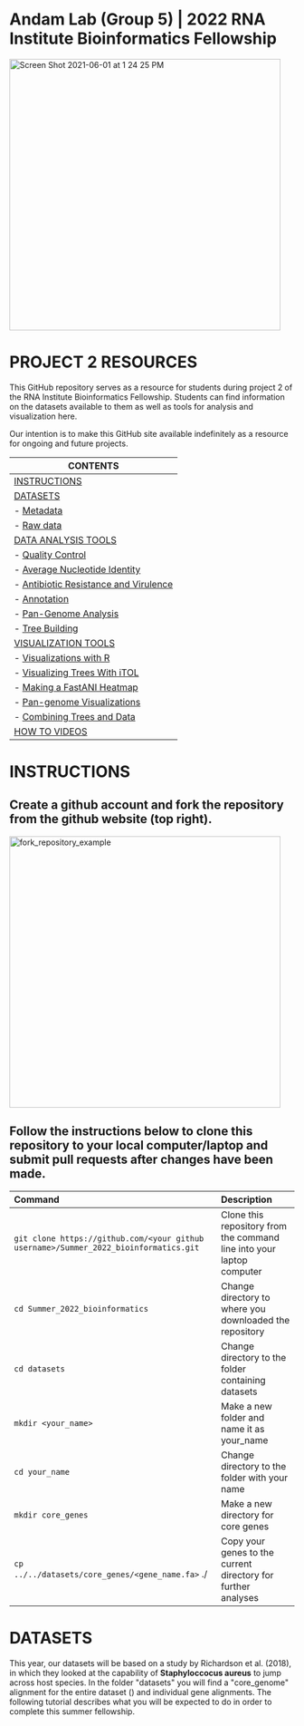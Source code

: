 # Andam Lab (Group 5) | 2022 RNA Institute Bioinformatics Fellowship
<img width="479" alt="Screen Shot 2021-06-01 at 1 24 25 PM" src="https://user-images.githubusercontent.com/43999021/120365648-b5958200-c2dc-11eb-8646-2845387692f8.png">

# PROJECT 2 RESOURCES

This GitHub repository serves as a resource for students during project 2 of the RNA Institute Bioinformatics Fellowship. Students can find information on the datasets available to them as well as tools for analysis and visualization here.

Our intention is to make this GitHub site available indefinitely as a resource for ongoing and future projects.

| **CONTENTS**                                         |
| -----------------------------------------------------|
| [INSTRUCTIONS](#instructions)                |
| [DATASETS](#datasets)                        |
| - [Metadata](#metadata)                      |
| - [Raw data](#metadata)                      |
| [DATA ANALYSIS TOOLS](#data-analysis-tools)                             |
| - [Quality Control](#quality-control)                                      | 
| - [Average Nucleotide Identity](#average-nucleotide-identity)                          |
| - [Antibiotic Resistance and Virulence](#antibiotic-resistance-and-virulence)                  |
| - [Annotation](#annotation)                                           |
| - [Pan-Genome Analysis](#pan-genome-analysis)                                  |
| - [Tree Building](#tree-building)                                        |
| [VISUALIZATION TOOLS](#visualization-tools)                              |
| - [Visualizations with R](#visualizations-with-r)                                |
| - [Visualizing Trees With iTOL](#visualizing-trees-with-itol)|
| - [Making a FastANI Heatmap](#making-a-fastani-heatmap)                             |
| - [Pan-genome Visualizations](#pan-genome-visualizations)                            |
| - [Combining Trees and Data](#combining-trees-and-data)                              |
| [HOW TO VIDEOS](#how-to-videos)                              |


# INSTRUCTIONS

## Create a github account and fork the repository from the github website (top right).
<img width="479" alt="fork_repository_example" src="https://docs.github.com/assets/cb-6294/images/help/repository/fork_button.jpg"> 

## Follow the instructions below to clone this repository to your local computer/laptop and submit pull requests after changes have been made.

| Command | Description |
| :--- | :--- |
| `git clone https://github.com/<your github username>/Summer_2022_bioinformatics.git` | Clone this repository from the command line into your laptop computer |
| `cd Summer_2022_bioinformatics` | Change directory to where you downloaded the repository |
| `cd datasets` | Change directory to the folder containing datasets |
| `mkdir <your_name>` | Make a new folder and name it as your_name |
| `cd your_name` | Change directory to the folder with your name |
| `mkdir core_genes` | Make a new directory for core genes |
| `cp ../../datasets/core_genes/<gene_name.fa>` ./ | Copy your genes to the current directory for further analyses |



# DATASETS

This year, our datasets will be based on a study by Richardson et al. (2018), in which they looked at the capability of **Staphyloccocus aureus** to jump across host species. In the folder "datasets" you will find a "core_genome" alignment for the entire dataset () and individual gene alignments. The following tutorial describes what you will be expected to do in order to complete this summer fellowship.
